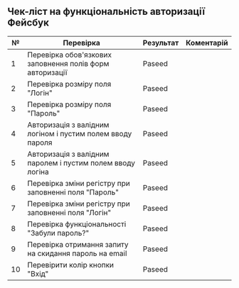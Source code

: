 ## Чек-ліст на функціональність авторизації Фейсбук

| №  | Перевірка                                                  | Результат | Коментарій |
|----|------------------------------------------------------------|-----------|------------|
| 1  | Перевірка обов'язкових заповнення полів форм авторизації   |  Paseed   |            |
| 2  | Перевірка розміру поля "Логін"                             |  Paseed   |            |
| 3  | Перевірка розміру поля "Пароль"                            |  Paseed   |            |
| 4  | Авторизація з валідним логіном і пустим полем вводу пароля |  Paseed   |            |
| 5  | Авторизація з валідним паролем і пустим полем вводу логіна |  Paseed   |            |
| 6  | Перевірка зміни регістру при заповненні поля "Пароль"      |  Paseed   |            |
| 7  | Перевірка зміни регістру при заповненні поля "Логін"       |  Paseed   |            |
| 8  | Перевірка функціональності "Забули пароль?"                |  Paseed   |            |
| 9  | Перевірка отримання запиту на скидання пароль на email     |  Paseed   |            |
| 10 | Перевірити колір кнопки "Вхід"                             |  Paseed   |            |